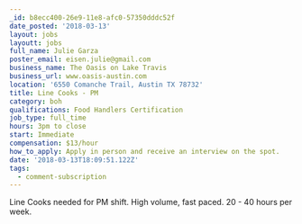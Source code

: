 ```yaml
---
_id: b8ecc400-26e9-11e8-afc0-57350dddc52f
date_posted: '2018-03-13'
layout: jobs
layoutt: jobs
full_name: Julie Garza
poster_email: eisen.julie@gmail.com
business_name: The Oasis on Lake Travis
business_url: www.oasis-austin.com
location: '6550 Comanche Trail, Austin TX 78732'
title: Line Cooks - PM
category: boh
qualifications: Food Handlers Certification
job_type: full_time
hours: 3pm to close
start: Immediate
compensation: $13/hour
how_to_apply: Apply in person and receive an interview on the spot.
date: '2018-03-13T18:09:51.122Z'
tags:
  - comment-subscription
---
```

Line Cooks needed for PM shift.  High volume, fast paced.  20 - 40 hours per week.
